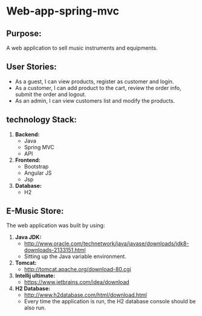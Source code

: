 # Web-app-spring-mvc

## Purpose:

A web application to sell music instruments and equipments.

## User Stories:

+ As a guest, I can view products, register as customer and login.
+ As a customer, I can add product to the cart, review the order info, submit the order and logout.
+ As an admin, I can view customers list and modify the products.

## technology Stack:

1. **Backend:**
    + Java
    + Spring MVC
    + API
2. **Frontend:**
    + Bootstrap
    + Angular JS
    + Jsp
3. **Database:**
    + H2

## E-Music Store:
The web application was built by using:
1. **Java JDK:**
    + http://www.oracle.com/technetwork/java/javase/downloads/jdk8-downloads-2133151.html
    + Sitting up the Java variable environment.
2. **Tomcat:**
    + http://tomcat.apache.org/download-80.cgi
3. **Intellij ultimate:**
    + https://www.jetbrains.com/idea/download
4. **H2 Database:**
    + http://www.h2database.com/html/download.html
    + Every time the application is run, the H2 database console should be also run.
